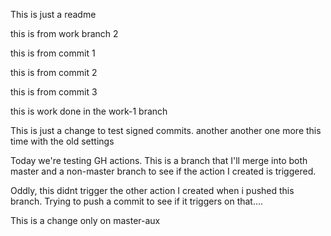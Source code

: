 This is just a readme

this is from work branch 2

this is from commit 1

this is from commit 2

this is from commit 3

this is work done in the work-1 branch

This is just a change to test signed commits.
 another
 another
one more
this time with the old settings

Today we're testing GH actions.  This is a branch that I'll merge into both master and a non-master branch to see if the action I created is triggered. 

Oddly, this didnt trigger the other action I created when i pushed this branch.  Trying to push a commit to see if it triggers on that.... 

This is a change only on master-aux



